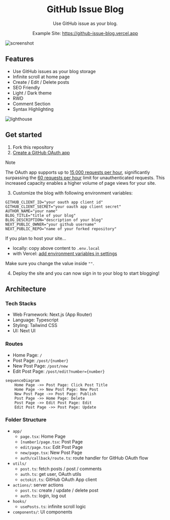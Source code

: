 <div align="center">
  <h1>GitHub Issue Blog</h1>

  Use GitHub issue as your blog.

  Example Site: https://github-issue-blog.vercel.app
</div>

![screenshot](https://github.com/m4xshen/github-issues-blog/assets/74842863/c31a00fc-1878-4a9f-b25a-096c96fe5aa6)

## Features

- Use GitHub issues as your blog storage
- Infinite scroll at home page
- Create / Edit / Delete posts
- SEO Friendly
- Light / Dark theme
- RWD
- Comment Section
- Syntax Highlighting

![lighthouse](https://github.com/m4xshen/github-issues-blog/assets/74842863/84c19d65-90f4-45e3-8100-ef81b60ad089)

## Get started

1. Fork this repository
2. [Create a GitHub OAuth app](https://docs.github.com/en/apps/oauth-apps/building-oauth-apps/creating-an-oauth-app)

> [!NOTE]
> The OAuth app supports up to [15,000 requests per hour](https://docs.github.com/en/rest/using-the-rest-api/rate-limits-for-the-rest-api?apiVersion=2022-11-28#primary-rate-limit-for-oauth-apps), significantly surpassing the [60 requests per hour](https://docs.github.com/en/rest/using-the-rest-api/rate-limits-for-the-rest-api?apiVersion=2022-11-28#primary-rate-limit-for-unauthenticated-users) limit for unauthenticated requests. This increased capacity enables a higher volume of page views for your site.
3. Customize the blog with following environment variables:

```
GITHUB_CLIENT_ID="your oauth app client id"
GITHUB_CLIENT_SECRET="your oauth app client secret"
AUTHOR_NAME="your name"
BLOG_TITLE="title of your blog"
BLOG_DESCRIPTION="description of your blog"
NEXT_PUBLIC_OWNER="your github username"
NEXT_PUBLIC_REPO="name of your forked repository"
```

If you plan to host your site...
- locally: copy above content to `.env.local`
- with Vercel: [add environment variables in settings](https://vercel.com/docs/projects/environment-variables)

Make sure you change the value inside `""`.

4. Deploy the site and you can now sign in to your blog to start blogging!

## Architecture

### Tech Stacks

- Web Framework: Next.js (App Router)
- Language: Typescript
- Styling: Tailwind CSS
- UI: Next UI

### Routes

- Home Page: `/`
- Post Page: `/post/{number}`
- New Post Page: `/post/new`
- Edit Post Page: `/post/edit?number={number}`

```mermaid
sequenceDiagram
    Home Page ->> Post Page: Click Post Title
    Home Page ->> New Post Page: New Post
    New Post Page ->> Post Page: Publish
    Post Page ->> Home Page: Delete
    Post Page ->> Edit Post Page: Edit
    Edit Post Page ->> Post Page: Update
```

### Folder Structure

- `app/`
  - `page.tsx`: Home Page
  - `[number]/page.tsx`: Post Page
  - `edit/page.tsx`: Edit Post Page
  - `new/page.tsx`: New Post Page
  - `auth/callback/route.ts`: route handler for GitHub OAuth flow
- `utils/`
  - `post.ts`: fetch posts / post / comments
  - `auth.ts`: get user, OAuth utils
  - `octokit.ts`: GitHub OAuth App client
- `actions/`: server actions
  - `post.ts`: create / update / delete post
  - `auth.ts`: login,  log out
- `hooks/`
  - `usePosts.ts`: infinite scroll logic
- `components/`: UI components
